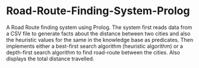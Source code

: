 # Road-Route-Finding-System-Prolog
A Road Route finding system using Prolog. The system first reads data from
a CSV file to generate facts about the distance between two cities and also the heuristic
values for the same in the knowledge base as predicates. Then implements either a best-first
search algorithm (heuristic algorithm) or a depth-first search algorithm to find road-route
between the cities. Also displays the total distance travelled.
